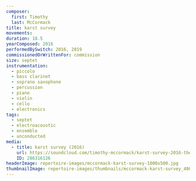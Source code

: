 ```yaml
---
composer:
  first: Timothy
  last: McCormack
title: karst survey
movements:
duration: 18.5
yearComposed: 2016
performedBySwitch: 2016, 2019
commissionedOrWrittenFor: commission
size: septet
instrumentation:
  - piccolo
  - bass clarinet
  - soprano saxophone
  - percussion
  - piano
  - violin
  - cello
  - electronics
tags:
  - septet
  - electroacoustic
  - ensemble
  - unconducted
media:
  - title: karst survey (2016)
    url: https://soundcloud.com/timothy-mccormack/karst-survey-2016-the-switch-ensemble
    ID: 286316126
headerImage: repertoire-images/mccormack-karst-survey-1000x500.jpg
thumbnailImage: repertoire-images/thumbnails/mccormack-karst-survey_400x200.jpg
---
```

